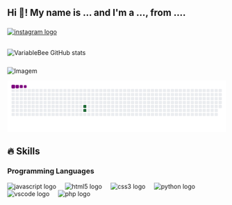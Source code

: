 <h2 align="left">Hi 👋! My name is ... and I'm a ..., from ....</h2>

###
<div align="left">
  <a href="https://www.instagram.com/caio_cesar019/" target="_blank">
    <img src="https://img.shields.io/static/v1?message=Instagram&logo=instagram&label=&color=E4405F&logoColor=white&labelColor=&style=for-the-badge" height="35" alt="instagram logo"  />
  </a>
</div><br>


<!-- GithubStats -->
![VariableBee GitHub stats](https://github-readme-stats.vercel.app/api?username=caiocdl&show_icons=true&theme=gotham)

###


<!-- GIF -->
<p align="left">
  <img align="center" src="https://github.com/caiocdl/caiocdl/assets/94991631/30cbdf5b-7591-4042-afc8-dca3f21c1621" alt="Imagem">
</p>


![snake gif](https://github.com/caiocdl/caiocdl/blob/output/github-contribution-grid-snake.gif)




## 🔥 Skills
<!-- Skills: Programming Languages -->
  <div style="flex-basis: 48%;">
    <h3>Programming Languages</h3>
  <img src="https://cdn.jsdelivr.net/gh/devicons/devicon/icons/javascript/javascript-original.svg" height="30" alt="javascript logo"  />
  <img width="12" />
  <img src="https://cdn.jsdelivr.net/gh/devicons/devicon/icons/html5/html5-original.svg" height="30" alt="html5 logo"  />
  <img width="12" />
  <img src="https://cdn.jsdelivr.net/gh/devicons/devicon/icons/css3/css3-original.svg" height="30" alt="css3 logo"  />
  <img width="12" />
  <img src="https://cdn.jsdelivr.net/gh/devicons/devicon/icons/python/python-original.svg" height="30" alt="python logo"  />
  <img width="12" />
  <img src="https://cdn.jsdelivr.net/gh/devicons/devicon/icons/vscode/vscode-original.svg" height="30" alt="vscode logo"  />
  <img width="12" />
  <img src="https://cdn.jsdelivr.net/gh/devicons/devicon/icons/php/php-original.svg" height="30" alt="php logo"  />
</div>



###
